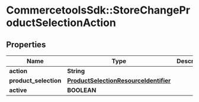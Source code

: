 # CommercetoolsSdk::StoreChangeProductSelectionAction

## Properties
Name | Type | Description | Notes
------------ | ------------- | ------------- | -------------
**action** | **String** |  | [optional] 
**product_selection** | [**ProductSelectionResourceIdentifier**](ProductSelectionResourceIdentifier.md) |  | [optional] 
**active** | **BOOLEAN** |  | [optional] 

